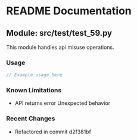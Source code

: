 # README Documentation

## Module: src/test/test_59.py

This module handles api misuse operations.

### Usage

```java
// Example usage here
```

### Known Limitations

- API returns error Unexpected behavior

### Recent Changes

- Refactored in commit d2f381bf
